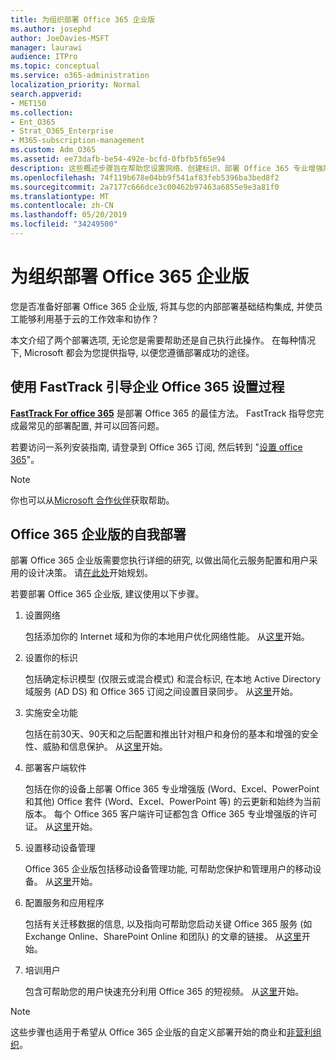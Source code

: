 ```yaml
---
title: 为组织部署 Office 365 企业版
ms.author: josephd
author: JoeDavies-MSFT
manager: laurawi
audience: ITPro
ms.topic: conceptual
ms.service: o365-administration
localization_priority: Normal
search.appverid:
- MET150
ms.collection:
- Ent_O365
- Strat_O365_Enterprise
- M365-subscription-management
ms.custom: Adm_O365
ms.assetid: ee73dafb-be54-492e-bcfd-0fbfb5f65e94
description: 这些概述步骤旨在帮助您设置网络、创建标识、部署 Office 365 专业增强版、迁移数据, 并帮助组织中的人员开始使用 Office 365。
ms.openlocfilehash: 74f119b678e04bb9f541af83feb5396ba3bed8f2
ms.sourcegitcommit: 2a7177c666dce3c00462b97463a6855e9e3a81f0
ms.translationtype: MT
ms.contentlocale: zh-CN
ms.lasthandoff: 05/20/2019
ms.locfileid: "34249500"
---
```

# <a name="deploy-office-365-enterprise-for-your-organization"></a>为组织部署 Office 365 企业版

您是否准备好部署 Office 365 企业版, 将其与您的内部部署基础结构集成, 并使员工能够利用基于云的工作效率和协作？

本文介绍了两个部署选项, 无论您是需要帮助还是自己执行此操作。 在每种情况下, Microsoft 都会为您提供指导, 以便您遵循部署成功的途径。

## <a name="guided-enterprise-office-365-setup-process-with-fasttrack"></a>使用 FastTrack 引导企业 Office 365 设置过程

**[FastTrack For office 365](https://docs.microsoft.com/fasttrack/O365-fasttrack-benefit-for-office-365)** 是部署 Office 365 的最佳方法。 FastTrack 指导您完成最常见的部署配置, 并可以回答问题。 

若要访问一系列安装指南, 请登录到 Office 365 订阅, 然后转到 "[设置 office 365](https://aka.ms/o365fasttrack)"。

>[!Note]
>你也可以从[Microsoft 合作伙伴](https://www.microsoft.com/solution-providers/home)获取帮助。
>

## <a name="self-deployment-of-office-365-enterprise"></a>Office 365 企业版的自我部署

部署 Office 365 企业版需要您执行详细的研究, 以做出简化云服务配置和用户采用的设计决策。 请[在此处](get-your-organization-ready-for-office-365.md)开始规划。

若要部署 Office 365 企业版, 建议使用以下步骤。

1. 设置网络

   包括添加你的 Internet 域和为你的本地用户优化网络性能。 从[这里](set-up-network-for-office-365.md)开始。
 
2. 设置你的标识

   包括确定标识模型 (仅限云或混合模式) 和混合标识, 在本地 Active Directory 域服务 (AD DS) 和 Office 365 订阅之间设置目录同步。 从[这里](protect-your-global-administrator-accounts.md)开始。

3. 实施安全功能

   包括在前30天、90天和之后配置和推出针对租户和身份的基本和增强的安全性、威胁和信息保护。 从[这里](https://docs.microsoft.com/office365/securitycompliance/security-roadmap)开始。
 
4. 部署客户端软件

   包括在你的设备上部署 Office 365 专业增强版 (Word、Excel、PowerPoint 和其他) Office 套件 (Word、Excel、PowerPoint 等) 的云更新和始终为当前版本。 每个 Office 365 客户端许可证都包含 Office 365 专业增强版的许可证。 从[这里](https://docs.microsoft.com/DeployOffice/deployment-guide-for-office-365-proplus)开始。
 
5. 设置移动设备管理

   Office 365 企业版包括移动设备管理功能, 可帮助您保护和管理用户的移动设备。 从[这里](https://support.office.com/article/set-up-mobile-device-management-mdm-in-office-365-dd892318-bc44-4eb1-af00-9db5430be3cd)开始。
 
6. 配置服务和应用程序

   包括有关迁移数据的信息, 以及指向可帮助您启动关键 Office 365 服务 (如 Exchange Online、SharePoint Online 和团队) 的文章的链接。 从[这里](configure-services-and-applications.md)开始。
 
7. 培训用户

   包含可帮助您的用户快速充分利用 Office 365 的短视频。 从[这里](https://docs.microsoft.com/office365/admin/admin-overview/get-started-with-office-365#training-resources-for-your-users)开始。
 

>[!Note]
>这些步骤也适用于希望从 Office 365 企业版的自定义部署开始的商业和[非营利组织](https://go.microsoft.com/fwlink/?LinkId=627221)。 
>
